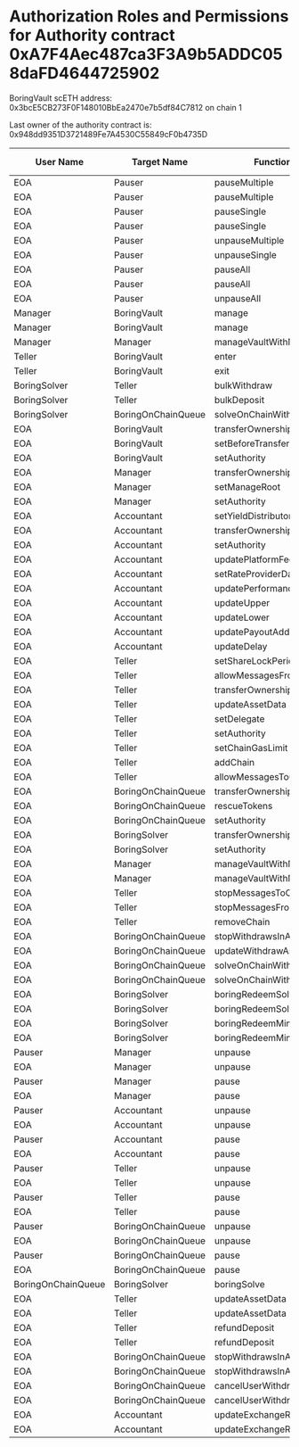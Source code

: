 # Authorization Roles and Permissions for Authority contract 0xA7F4Aec487ca3F3A9b5ADDC058daFD4644725902

BoringVault scETH address: 0x3bcE5CB273F0F148010BbEa2470e7b5df84C7812 on chain 1

Last owner of the authority contract is: 0x948dd9351D3721489Fe7A4530C55849cF0b4735D

| User Name | Target Name | Function Names | Function Signatures | User Address | Target Address |
|-----------|-------------|----------------|-------------------|--------------|----------------|
| EOA | Pauser | pauseMultiple | 0x1414a737 | 0xB26AEb430b5Bf6Be55763b42095E82DB9a1838B8 | 0xf46335dD880EaC9f06d07a1dD15882b9874e9FB6 |
| EOA | Pauser | pauseMultiple | 0x1414a737 | 0xE89CeE9837e6Fce3b1Ebd8E1C779b76fd6E20136 | 0xf46335dD880EaC9f06d07a1dD15882b9874e9FB6 |
| EOA | Pauser | pauseSingle | 0x6fa02012 | 0xB26AEb430b5Bf6Be55763b42095E82DB9a1838B8 | 0xf46335dD880EaC9f06d07a1dD15882b9874e9FB6 |
| EOA | Pauser | pauseSingle | 0x6fa02012 | 0xE89CeE9837e6Fce3b1Ebd8E1C779b76fd6E20136 | 0xf46335dD880EaC9f06d07a1dD15882b9874e9FB6 |
| EOA | Pauser | unpauseMultiple | 0x2a578b95 | 0x948dd9351D3721489Fe7A4530C55849cF0b4735D | 0xf46335dD880EaC9f06d07a1dD15882b9874e9FB6 |
| EOA | Pauser | unpauseSingle | 0x4ed1a7ed | 0x948dd9351D3721489Fe7A4530C55849cF0b4735D | 0xf46335dD880EaC9f06d07a1dD15882b9874e9FB6 |
| EOA | Pauser | pauseAll | 0x595c6a67 | 0xB26AEb430b5Bf6Be55763b42095E82DB9a1838B8 | 0xf46335dD880EaC9f06d07a1dD15882b9874e9FB6 |
| EOA | Pauser | pauseAll | 0x595c6a67 | 0xE89CeE9837e6Fce3b1Ebd8E1C779b76fd6E20136 | 0xf46335dD880EaC9f06d07a1dD15882b9874e9FB6 |
| EOA | Pauser | unpauseAll | 0x8a2ddd03 | 0x948dd9351D3721489Fe7A4530C55849cF0b4735D | 0xf46335dD880EaC9f06d07a1dD15882b9874e9FB6 |
| Manager | BoringVault | manage | 0xf6e715d0 | 0x6830046d872604E92f9F95F225fF63f2300bc1e9 | 0x3bcE5CB273F0F148010BbEa2470e7b5df84C7812 |
| Manager | BoringVault | manage | 0x224d8703 | 0x6830046d872604E92f9F95F225fF63f2300bc1e9 | 0x3bcE5CB273F0F148010BbEa2470e7b5df84C7812 |
| Manager | Manager | manageVaultWithMerkleVerification | 0x244b0f6a | 0x6830046d872604E92f9F95F225fF63f2300bc1e9 | 0x6830046d872604E92f9F95F225fF63f2300bc1e9 |
| Teller | BoringVault | enter | 0x39d6ba32 | 0x31A5A9F60Dc3d62fa5168352CaF0Ee05aA18f5B8 | 0x3bcE5CB273F0F148010BbEa2470e7b5df84C7812 |
| Teller | BoringVault | exit | 0x18457e61 | 0x31A5A9F60Dc3d62fa5168352CaF0Ee05aA18f5B8 | 0x3bcE5CB273F0F148010BbEa2470e7b5df84C7812 |
| BoringSolver | Teller | bulkWithdraw | 0x3e64ce99 | 0x1dabab81AE16B945a747E52C4e5bd41a7b1cB8b3 | 0x31A5A9F60Dc3d62fa5168352CaF0Ee05aA18f5B8 |
| BoringSolver | Teller | bulkDeposit | 0x9d574420 | 0x1dabab81AE16B945a747E52C4e5bd41a7b1cB8b3 | 0x31A5A9F60Dc3d62fa5168352CaF0Ee05aA18f5B8 |
| BoringSolver | BoringOnChainQueue | solveOnChainWithdraws | 0x412638dc | 0x1dabab81AE16B945a747E52C4e5bd41a7b1cB8b3 | 0x555f4dF2180df6257860F23b29d653c1AAFb7957 |
| EOA | BoringVault | transferOwnership | 0xf2fde38b | 0x948dd9351D3721489Fe7A4530C55849cF0b4735D | 0x3bcE5CB273F0F148010BbEa2470e7b5df84C7812 |
| EOA | BoringVault | setBeforeTransferHook | 0x8929565f | 0x948dd9351D3721489Fe7A4530C55849cF0b4735D | 0x3bcE5CB273F0F148010BbEa2470e7b5df84C7812 |
| EOA | BoringVault | setAuthority | 0x7a9e5e4b | 0x948dd9351D3721489Fe7A4530C55849cF0b4735D | 0x3bcE5CB273F0F148010BbEa2470e7b5df84C7812 |
| EOA | Manager | transferOwnership | 0xf2fde38b | 0x948dd9351D3721489Fe7A4530C55849cF0b4735D | 0x6830046d872604E92f9F95F225fF63f2300bc1e9 |
| EOA | Manager | setManageRoot | 0x21801a99 | 0x948dd9351D3721489Fe7A4530C55849cF0b4735D | 0x6830046d872604E92f9F95F225fF63f2300bc1e9 |
| EOA | Manager | setAuthority | 0x7a9e5e4b | 0x948dd9351D3721489Fe7A4530C55849cF0b4735D | 0x6830046d872604E92f9F95F225fF63f2300bc1e9 |
| EOA | Accountant | setYieldDistributor | 0x3038a60d | 0x948dd9351D3721489Fe7A4530C55849cF0b4735D | 0x3a592F9Ea2463379c4154d03461A73c484993668 |
| EOA | Accountant | transferOwnership | 0xf2fde38b | 0x948dd9351D3721489Fe7A4530C55849cF0b4735D | 0x3a592F9Ea2463379c4154d03461A73c484993668 |
| EOA | Accountant | setAuthority | 0x7a9e5e4b | 0x948dd9351D3721489Fe7A4530C55849cF0b4735D | 0x3a592F9Ea2463379c4154d03461A73c484993668 |
| EOA | Accountant | updatePlatformFee | 0xafb06952 | 0x948dd9351D3721489Fe7A4530C55849cF0b4735D | 0x3a592F9Ea2463379c4154d03461A73c484993668 |
| EOA | Accountant | setRateProviderData | 0x4d8be07e | 0x948dd9351D3721489Fe7A4530C55849cF0b4735D | 0x3a592F9Ea2463379c4154d03461A73c484993668 |
| EOA | Accountant | updatePerformanceFee | 0x709ac1c3 | 0x948dd9351D3721489Fe7A4530C55849cF0b4735D | 0x3a592F9Ea2463379c4154d03461A73c484993668 |
| EOA | Accountant | updateUpper | 0x634da58f | 0x948dd9351D3721489Fe7A4530C55849cF0b4735D | 0x3a592F9Ea2463379c4154d03461A73c484993668 |
| EOA | Accountant | updateLower | 0x207ec0e7 | 0x948dd9351D3721489Fe7A4530C55849cF0b4735D | 0x3a592F9Ea2463379c4154d03461A73c484993668 |
| EOA | Accountant | updatePayoutAddress | 0x56200819 | 0x948dd9351D3721489Fe7A4530C55849cF0b4735D | 0x3a592F9Ea2463379c4154d03461A73c484993668 |
| EOA | Accountant | updateDelay | 0x6a054dc9 | 0x948dd9351D3721489Fe7A4530C55849cF0b4735D | 0x3a592F9Ea2463379c4154d03461A73c484993668 |
| EOA | Teller | setShareLockPeriod | 0x12056e2d | 0x948dd9351D3721489Fe7A4530C55849cF0b4735D | 0x31A5A9F60Dc3d62fa5168352CaF0Ee05aA18f5B8 |
| EOA | Teller | allowMessagesFromChain | 0x202eac57 | 0x948dd9351D3721489Fe7A4530C55849cF0b4735D | 0x31A5A9F60Dc3d62fa5168352CaF0Ee05aA18f5B8 |
| EOA | Teller | transferOwnership | 0xf2fde38b | 0x948dd9351D3721489Fe7A4530C55849cF0b4735D | 0x31A5A9F60Dc3d62fa5168352CaF0Ee05aA18f5B8 |
| EOA | Teller | updateAssetData | 0x8dfd8ba1 | 0x948dd9351D3721489Fe7A4530C55849cF0b4735D | 0x31A5A9F60Dc3d62fa5168352CaF0Ee05aA18f5B8 |
| EOA | Teller | setDelegate | 0xca5eb5e1 | 0x948dd9351D3721489Fe7A4530C55849cF0b4735D | 0x31A5A9F60Dc3d62fa5168352CaF0Ee05aA18f5B8 |
| EOA | Teller | setAuthority | 0x7a9e5e4b | 0x948dd9351D3721489Fe7A4530C55849cF0b4735D | 0x31A5A9F60Dc3d62fa5168352CaF0Ee05aA18f5B8 |
| EOA | Teller | setChainGasLimit | 0x1568fc58 | 0x948dd9351D3721489Fe7A4530C55849cF0b4735D | 0x31A5A9F60Dc3d62fa5168352CaF0Ee05aA18f5B8 |
| EOA | Teller | addChain | 0x34dafd6b | 0x948dd9351D3721489Fe7A4530C55849cF0b4735D | 0x31A5A9F60Dc3d62fa5168352CaF0Ee05aA18f5B8 |
| EOA | Teller | allowMessagesToChain | 0xb5ba6182 | 0x948dd9351D3721489Fe7A4530C55849cF0b4735D | 0x31A5A9F60Dc3d62fa5168352CaF0Ee05aA18f5B8 |
| EOA | BoringOnChainQueue | transferOwnership | 0xf2fde38b | 0x948dd9351D3721489Fe7A4530C55849cF0b4735D | 0x555f4dF2180df6257860F23b29d653c1AAFb7957 |
| EOA | BoringOnChainQueue | rescueTokens | 0x0bf6cab7 | 0x948dd9351D3721489Fe7A4530C55849cF0b4735D | 0x555f4dF2180df6257860F23b29d653c1AAFb7957 |
| EOA | BoringOnChainQueue | setAuthority | 0x7a9e5e4b | 0x948dd9351D3721489Fe7A4530C55849cF0b4735D | 0x555f4dF2180df6257860F23b29d653c1AAFb7957 |
| EOA | BoringSolver | transferOwnership | 0xf2fde38b | 0x948dd9351D3721489Fe7A4530C55849cF0b4735D | 0x1dabab81AE16B945a747E52C4e5bd41a7b1cB8b3 |
| EOA | BoringSolver | setAuthority | 0x7a9e5e4b | 0x948dd9351D3721489Fe7A4530C55849cF0b4735D | 0x1dabab81AE16B945a747E52C4e5bd41a7b1cB8b3 |
| EOA | Manager | manageVaultWithMerkleVerification | 0x244b0f6a | 0xB26AEb430b5Bf6Be55763b42095E82DB9a1838B8 | 0x6830046d872604E92f9F95F225fF63f2300bc1e9 |
| EOA | Manager | manageVaultWithMerkleVerification | 0x244b0f6a | 0xE89CeE9837e6Fce3b1Ebd8E1C779b76fd6E20136 | 0x6830046d872604E92f9F95F225fF63f2300bc1e9 |
| EOA | Teller | stopMessagesToChain | 0x45ad6063 | 0x948dd9351D3721489Fe7A4530C55849cF0b4735D | 0x31A5A9F60Dc3d62fa5168352CaF0Ee05aA18f5B8 |
| EOA | Teller | stopMessagesFromChain | 0xd555f368 | 0x948dd9351D3721489Fe7A4530C55849cF0b4735D | 0x31A5A9F60Dc3d62fa5168352CaF0Ee05aA18f5B8 |
| EOA | Teller | removeChain | 0x55a2d64d | 0x948dd9351D3721489Fe7A4530C55849cF0b4735D | 0x31A5A9F60Dc3d62fa5168352CaF0Ee05aA18f5B8 |
| EOA | BoringOnChainQueue | stopWithdrawsInAsset | 0x74732728 | 0x948dd9351D3721489Fe7A4530C55849cF0b4735D | 0x555f4dF2180df6257860F23b29d653c1AAFb7957 |
| EOA | BoringOnChainQueue | updateWithdrawAsset | 0xeed4b3f8 | 0x948dd9351D3721489Fe7A4530C55849cF0b4735D | 0x555f4dF2180df6257860F23b29d653c1AAFb7957 |
| EOA | BoringOnChainQueue | solveOnChainWithdraws | 0x412638dc | 0xD23086C4e450cAAF55704EbC03875A04B4716CA2 | 0x555f4dF2180df6257860F23b29d653c1AAFb7957 |
| EOA | BoringOnChainQueue | solveOnChainWithdraws | 0x412638dc | 0xf8553c8552f906C19286F21711721E206EE4909E | 0x555f4dF2180df6257860F23b29d653c1AAFb7957 |
| EOA | BoringSolver | boringRedeemSolve | 0xb7532db2 | 0xD23086C4e450cAAF55704EbC03875A04B4716CA2 | 0x1dabab81AE16B945a747E52C4e5bd41a7b1cB8b3 |
| EOA | BoringSolver | boringRedeemSolve | 0xb7532db2 | 0xf8553c8552f906C19286F21711721E206EE4909E | 0x1dabab81AE16B945a747E52C4e5bd41a7b1cB8b3 |
| EOA | BoringSolver | boringRedeemMintSolve | 0xff011b62 | 0xD23086C4e450cAAF55704EbC03875A04B4716CA2 | 0x1dabab81AE16B945a747E52C4e5bd41a7b1cB8b3 |
| EOA | BoringSolver | boringRedeemMintSolve | 0xff011b62 | 0xf8553c8552f906C19286F21711721E206EE4909E | 0x1dabab81AE16B945a747E52C4e5bd41a7b1cB8b3 |
| Pauser | Manager | unpause | 0x3f4ba83a | 0xf46335dD880EaC9f06d07a1dD15882b9874e9FB6 | 0x6830046d872604E92f9F95F225fF63f2300bc1e9 |
| EOA | Manager | unpause | 0x3f4ba83a | 0x948dd9351D3721489Fe7A4530C55849cF0b4735D | 0x6830046d872604E92f9F95F225fF63f2300bc1e9 |
| Pauser | Manager | pause | 0x8456cb59 | 0xf46335dD880EaC9f06d07a1dD15882b9874e9FB6 | 0x6830046d872604E92f9F95F225fF63f2300bc1e9 |
| EOA | Manager | pause | 0x8456cb59 | 0x948dd9351D3721489Fe7A4530C55849cF0b4735D | 0x6830046d872604E92f9F95F225fF63f2300bc1e9 |
| Pauser | Accountant | unpause | 0x3f4ba83a | 0xf46335dD880EaC9f06d07a1dD15882b9874e9FB6 | 0x3a592F9Ea2463379c4154d03461A73c484993668 |
| EOA | Accountant | unpause | 0x3f4ba83a | 0x948dd9351D3721489Fe7A4530C55849cF0b4735D | 0x3a592F9Ea2463379c4154d03461A73c484993668 |
| Pauser | Accountant | pause | 0x8456cb59 | 0xf46335dD880EaC9f06d07a1dD15882b9874e9FB6 | 0x3a592F9Ea2463379c4154d03461A73c484993668 |
| EOA | Accountant | pause | 0x8456cb59 | 0x948dd9351D3721489Fe7A4530C55849cF0b4735D | 0x3a592F9Ea2463379c4154d03461A73c484993668 |
| Pauser | Teller | unpause | 0x3f4ba83a | 0xf46335dD880EaC9f06d07a1dD15882b9874e9FB6 | 0x31A5A9F60Dc3d62fa5168352CaF0Ee05aA18f5B8 |
| EOA | Teller | unpause | 0x3f4ba83a | 0x948dd9351D3721489Fe7A4530C55849cF0b4735D | 0x31A5A9F60Dc3d62fa5168352CaF0Ee05aA18f5B8 |
| Pauser | Teller | pause | 0x8456cb59 | 0xf46335dD880EaC9f06d07a1dD15882b9874e9FB6 | 0x31A5A9F60Dc3d62fa5168352CaF0Ee05aA18f5B8 |
| EOA | Teller | pause | 0x8456cb59 | 0x948dd9351D3721489Fe7A4530C55849cF0b4735D | 0x31A5A9F60Dc3d62fa5168352CaF0Ee05aA18f5B8 |
| Pauser | BoringOnChainQueue | unpause | 0x3f4ba83a | 0xf46335dD880EaC9f06d07a1dD15882b9874e9FB6 | 0x555f4dF2180df6257860F23b29d653c1AAFb7957 |
| EOA | BoringOnChainQueue | unpause | 0x3f4ba83a | 0x948dd9351D3721489Fe7A4530C55849cF0b4735D | 0x555f4dF2180df6257860F23b29d653c1AAFb7957 |
| Pauser | BoringOnChainQueue | pause | 0x8456cb59 | 0xf46335dD880EaC9f06d07a1dD15882b9874e9FB6 | 0x555f4dF2180df6257860F23b29d653c1AAFb7957 |
| EOA | BoringOnChainQueue | pause | 0x8456cb59 | 0x948dd9351D3721489Fe7A4530C55849cF0b4735D | 0x555f4dF2180df6257860F23b29d653c1AAFb7957 |
| BoringOnChainQueue | BoringSolver | boringSolve | 0x67aa0416 | 0x555f4dF2180df6257860F23b29d653c1AAFb7957 | 0x1dabab81AE16B945a747E52C4e5bd41a7b1cB8b3 |
| EOA | Teller | updateAssetData | 0x8dfd8ba1 | 0xB26AEb430b5Bf6Be55763b42095E82DB9a1838B8 | 0x31A5A9F60Dc3d62fa5168352CaF0Ee05aA18f5B8 |
| EOA | Teller | updateAssetData | 0x8dfd8ba1 | 0xE89CeE9837e6Fce3b1Ebd8E1C779b76fd6E20136 | 0x31A5A9F60Dc3d62fa5168352CaF0Ee05aA18f5B8 |
| EOA | Teller | refundDeposit | 0x46b563f4 | 0xB26AEb430b5Bf6Be55763b42095E82DB9a1838B8 | 0x31A5A9F60Dc3d62fa5168352CaF0Ee05aA18f5B8 |
| EOA | Teller | refundDeposit | 0x46b563f4 | 0xE89CeE9837e6Fce3b1Ebd8E1C779b76fd6E20136 | 0x31A5A9F60Dc3d62fa5168352CaF0Ee05aA18f5B8 |
| EOA | BoringOnChainQueue | stopWithdrawsInAsset | 0x74732728 | 0xB26AEb430b5Bf6Be55763b42095E82DB9a1838B8 | 0x555f4dF2180df6257860F23b29d653c1AAFb7957 |
| EOA | BoringOnChainQueue | stopWithdrawsInAsset | 0x74732728 | 0xE89CeE9837e6Fce3b1Ebd8E1C779b76fd6E20136 | 0x555f4dF2180df6257860F23b29d653c1AAFb7957 |
| EOA | BoringOnChainQueue | cancelUserWithdraws | 0x9fff7e2a | 0xB26AEb430b5Bf6Be55763b42095E82DB9a1838B8 | 0x555f4dF2180df6257860F23b29d653c1AAFb7957 |
| EOA | BoringOnChainQueue | cancelUserWithdraws | 0x9fff7e2a | 0xE89CeE9837e6Fce3b1Ebd8E1C779b76fd6E20136 | 0x555f4dF2180df6257860F23b29d653c1AAFb7957 |
| EOA | Accountant | updateExchangeRate | 0x3458113d | 0xB26AEb430b5Bf6Be55763b42095E82DB9a1838B8 | 0x3a592F9Ea2463379c4154d03461A73c484993668 |
| EOA | Accountant | updateExchangeRate | 0x3458113d | 0xE89CeE9837e6Fce3b1Ebd8E1C779b76fd6E20136 | 0x3a592F9Ea2463379c4154d03461A73c484993668 |
